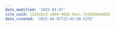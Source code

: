 ```yaml
---
date_modified: '2025-04-07'
site_uuid: 1329cbcd-1969-481b-9acc-7e185bbea026
date_created: '2025-04-07T22:42:08.625Z'
---
```


